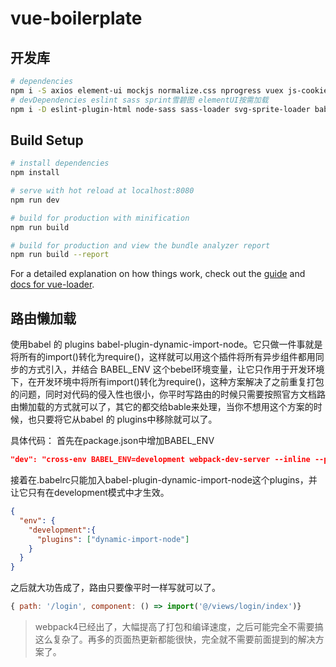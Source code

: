 # vue-boilerplate

## 开发库
```bash
# dependencies
npm i -S axios element-ui mockjs normalize.css nprogress vuex js-cookie
# devDependencies eslint sass sprint雪碧图 elementUI按需加载
npm i -D eslint-plugin-html node-sass sass-loader svg-sprite-loader babel-plugin-component
```

## Build Setup

``` bash
# install dependencies
npm install

# serve with hot reload at localhost:8080
npm run dev

# build for production with minification
npm run build

# build for production and view the bundle analyzer report
npm run build --report
```

For a detailed explanation on how things work, check out the [guide](http://vuejs-templates.github.io/webpack/) and [docs for vue-loader](http://vuejs.github.io/vue-loader).


## 路由懒加载
使用babel 的 plugins babel-plugin-dynamic-import-node。它只做一件事就是将所有的import()转化为require()，这样就可以用这个插件将所有异步组件都用同步的方式引入，并结合 BABEL_ENV 这个bebel环境变量，让它只作用于开发环境下，在开发环境中将所有import()转化为require()，这种方案解决了之前重复打包的问题，同时对代码的侵入性也很小，你平时写路由的时候只需要按照官方文档路由懒加载的方式就可以了，其它的都交给bable来处理，当你不想用这个方案的时候，也只要将它从babel 的 plugins中移除就可以了。

具体代码： 首先在package.json中增加BABEL_ENV
```json
"dev": "cross-env BABEL_ENV=development webpack-dev-server --inline --progress --config build/webpack.dev.conf.js"
```
接着在.babelrc只能加入babel-plugin-dynamic-import-node这个plugins，并让它只有在development模式中才生效。
```json
{
  "env": {
    "development":{
      "plugins": ["dynamic-import-node"]
    }
  }
}
```
之后就大功告成了，路由只要像平时一样写就可以了。
```js
{ path: '/login', component: () => import('@/views/login/index')}
```

> webpack4已经出了，大幅提高了打包和编译速度，之后可能完全不需要搞这么复杂了。再多的页面热更新都能很快，完全就不需要前面提到的解决方案了。